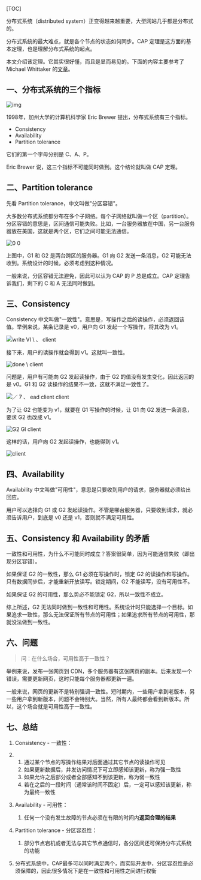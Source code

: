 [TOC]



分布式系统（distributed system）正变得越来越重要，大型网站几乎都是分布式的。

分布式系统的最大难点，就是各个节点的状态如何同步。CAP 定理是这方面的基本定理，也是理解分布式系统的起点。

本文介绍该定理。它其实很好懂，而且是显而易见的。下面的内容主要参考了 Michael Whittaker 的[文章](https://mwhittaker.github.io/blog/an_illustrated_proof_of_the_cap_theorem/)。



## 一、分布式系统的三个指标

![img](https://gitee.com/sxhDrk/images/raw/master/imgs/clip_image001.jpg)

1998年，加州大学的计算机科学家 Eric Brewer 提出，分布式系统有三个指标。

- Consistency
- Availability
- Partition tolerance

它们的第一个字母分别是 C、A、P。

Eric Brewer 说，这三个指标不可能同时做到。这个结论就叫做 CAP 定理。

## 二、Partition tolerance

先看 Partition tolerance，中文叫做"分区容错"。

大多数分布式系统都分布在多个子网络。每个子网络就叫做一个区（partition）。分区容错的意思是，区间通信可能失败。比如，一台服务器放在中国，另一台服务器放在美国，这就是两个区，它们之间可能无法通信。

![0  0 ](https://gitee.com/sxhDrk/images/raw/master/imgs/clip_image002.png)

上图中，G1 和 G2 是两台跨区的服务器。G1 向 G2 发送一条消息，G2 可能无法收到。系统设计的时候，必须考虑到这种情况。

一般来说，分区容错无法避免，因此可以认为 CAP 的 P 总是成立。CAP 定理告诉我们，剩下的 C 和 A 无法同时做到。

## 三、Consistency

Consistency 中文叫做"一致性"。意思是，写操作之后的读操作，必须返回该值。举例来说，某条记录是 v0，用户向 G1 发起一个写操作，将其改为 v1。

![write VI \ 、  client ](https://gitee.com/sxhDrk/images/raw/master/imgs/clip_image004.png)

接下来，用户的读操作就会得到 v1。这就叫一致性。

![done \  client ](https://gitee.com/sxhDrk/images/raw/master/imgs/clip_image003.png)

问题是，用户有可能向 G2 发起读操作，由于 G2 的值没有发生变化，因此返回的是 v0。G1 和 G2 读操作的结果不一致，这就不满足一致性了。

![／ 7 、 ead  client  client ](https://gitee.com/sxhDrk/images/raw/master/imgs/clip_image005.png)

为了让 G2 也能变为 v1，就要在 G1 写操作的时候，让 G1 向 G2 发送一条消息，要求 G2 也改成 v1。

![G2  Gl  client ](https://gitee.com/sxhDrk/images/raw/master/imgs/clip_image007.png)

这样的话，用户向 G2 发起读操作，也能得到 v1。

![client ](https://gitee.com/sxhDrk/images/raw/master/imgs/clip_image006.png)

## 四、Availability

Availability 中文叫做"可用性"，意思是只要收到用户的请求，服务器就必须给出回应。

用户可以选择向 G1 或 G2 发起读操作。不管是哪台服务器，只要收到请求，就必须告诉用户，到底是 v0 还是 v1，否则就不满足可用性。

## 五、Consistency 和 Availability 的矛盾

一致性和可用性，为什么不可能同时成立？答案很简单，因为可能通信失败（即出现分区容错）。

如果保证 G2 的一致性，那么 G1 必须在写操作时，锁定 G2 的读操作和写操作。只有数据同步后，才能重新开放读写。锁定期间，G2 不能读写，没有可用性不。

如果保证 G2 的可用性，那么势必不能锁定 G2，所以一致性不成立。

综上所述，G2 无法同时做到一致性和可用性。系统设计时只能选择一个目标。如果追求一致性，那么无法保证所有节点的可用性；如果追求所有节点的可用性，那就没法做到一致性。

 

## 六、问题

> 问：在什么场合，可用性高于一致性？

举例来说，发布一张网页到 CDN，多个服务器有这张网页的副本。后来发现一个错误，需要更新网页，这时只能每个服务器都更新一遍。

一般来说，网页的更新不是特别强调一致性。短时期内，一些用户拿到老版本，另一些用户拿到新版本，问题不会特别大。当然，所有人最终都会看到新版本。所以，这个场合就是可用性高于一致性。





## 七、总结

1. Consistency - 一致性：

2. 1. 通过某个节点的写操作结果对后面通过其它节点的读操作可见
   2. 如果更新数据后，并发访问情况下可立即感知该更新，称为强一致性
   3. 如果允许之后部分或者全部感知不到该更新，称为弱一致性
   4. 若在之后的一段时间（通常该时间不固定）后，一定可以感知该更新，称为最终一致性

3. Availability - 可用性：

   1. 任何一个没有发生故障的节点必须在有限的时间内**返回合理的结果**

4. Partition tolerance - 分区容忍性：

   1. 部分节点宕机或者无法与其它节点通信时，各分区间还可保持分布式系统的功能

7. 分布式系统中，CAP最多可以同时满足两个，而实际开发中，分区容忍性是必须保障的，因此很多情况下是在一致性和可用性之间进行权衡